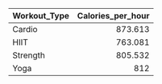 | Workout_Type   |   Calories_per_hour |
|:---------------|--------------------:|
| Cardio         |             873.613 |
| HIIT           |             763.081 |
| Strength       |             805.532 |
| Yoga           |             812     |